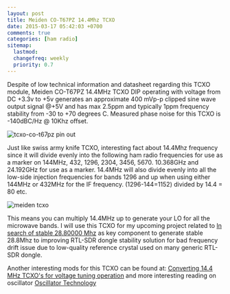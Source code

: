 ```yaml
---
layout: post
title: Meiden CO-T67PZ 14.4Mhz TCXO
date: 2015-03-17 05:42:03 +0700 
comments: true
categories: [ham radio]
sitemap:
  lastmod: 
  changefreq: weekly
  priority: 0.7
---
```

Despite of low technical information and datasheet regarding this TCXO module, Meiden CO-T67PZ 14.4MHz TCXO DIP operating with voltage from DC +3.3v to +5v generates an approximate 400 mVp-p clipped sine wave output signal @+5V and has max 2.5ppm and typically 1ppm frequency stability from -30 to +70 degrees C. Measured phase noise for this TCXO is -140dBC/Hz @ 10Khz offset. 

<img src="http://prana.la/images/tcxo-co-t67pz.png" alt="tcxo-co-t67pz pin out" class="img-responsive center-block" /> 

Just like swiss army knife TCXO, interesting fact about 14.4Mhz frequency since it will divide evenly into the following ham radio frequencies for use as a marker on 144MHz, 432, 1296, 2304, 3456, 5670. 10.368GHz and 24.192GHz for use as a marker. 14.4MHz will also divide evenly into all the low-side injection frequencies for bands 1296 and up when using either 144MHz or 432MHz for the IF frequency. (1296-144=1152) divided by 14.4 = 80 etc.  

<img src="http://prana.la/images/meiden-tcxo.jpg" alt="meiden tcxo" class="img-responsive center-block" />

This means you can multiply 14.4MHz up to generate your LO for all the microwave bands. I will use this TCXO for my upcoming project related to [In search of stable 28.80000 Mhz](http://prn.la/1x68klQ) as key component to generate stable 28.8Mhz to improving RTL-SDR dongle stability solution for bad frequency drift issue due to low-quality reference crystal used on many generic RTL-SDR dongle.

Another interesting mods for this TCXO can be found at: [Converting 14.4 MHz TCXO's for voltage tuning operation](http://prn.la/1O0YHK9) and more interesting reading on oscillator [Oscillator Technology](http://prn.la/1O10AGJ)


